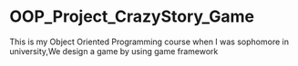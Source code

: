 OOP_Project_CrazyStory_Game
===========================

This is my Object Oriented Programming course when I was sophomore in university,We design a game by using game framework 
